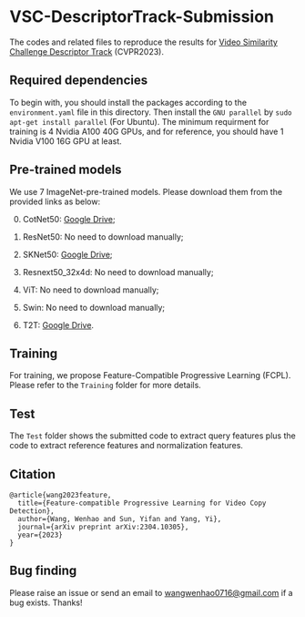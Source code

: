 # VSC-DescriptorTrack-Submission
The codes and related files to reproduce the results for [Video Similarity Challenge Descriptor Track](https://www.drivendata.org/competitions/101/meta-video-similarity-descriptor/) (CVPR2023).

## Required dependencies
To begin with, you should install the packages according to the `environment.yaml` file in this directory. Then install the `GNU parallel` by ```sudo apt-get install parallel``` (For Ubuntu). The minimum requirment for training is 4 Nvidia A100 40G GPUs, and for reference, you should have 1 Nvidia V100 16G GPU at least. 

## Pre-trained models

We use $7$ ImageNet-pre-trained models. Please download them from the provided links as below:

0. CotNet50: [Google Drive](https://drive.google.com/file/d/1-CVORVrELHFph45VNgAJmz_Fg8XHCxO1/view?usp=share_link);

1. ResNet50: No need to download manually;

2. SKNet50: [Google Drive](https://drive.google.com/file/d/1h6V3zhWGB_kCAIuXimPWKZnLlu21T7T8/view?usp=share_link);

3. Resnext50_32x4d: No need to download manually;

4. ViT: No need to download manually;

5. Swin: No need to download manually;

6. T2T: [Google Drive](https://drive.google.com/file/d/1-BdI3QKFAsYsv9Zd2GtaXefHqBFE2Dad/view?usp=share_link).

## Training

For training, we propose Feature-Compatible Progressive Learning (FCPL). Please refer to the ```Training``` folder for more details.

## Test

The ```Test``` folder shows the submitted code to extract query features plus the code to extract reference features and normalization features.

## Citation

```
@article{wang2023feature,
  title={Feature-compatible Progressive Learning for Video Copy Detection},
  author={Wang, Wenhao and Sun, Yifan and Yang, Yi},
  journal={arXiv preprint arXiv:2304.10305},
  year={2023}
}
```

## Bug finding
Please raise an issue or send an email to wangwenhao0716@gmail.com if a bug exists. Thanks!

